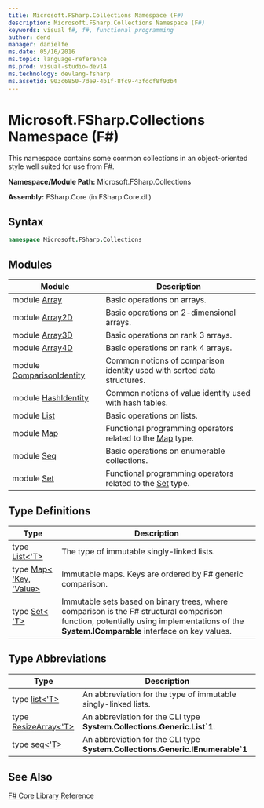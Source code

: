 ```yaml
---
title: Microsoft.FSharp.Collections Namespace (F#)
description: Microsoft.FSharp.Collections Namespace (F#)
keywords: visual f#, f#, functional programming
author: dend
manager: danielfe
ms.date: 05/16/2016
ms.topic: language-reference
ms.prod: visual-studio-dev14
ms.technology: devlang-fsharp
ms.assetid: 903c6850-7de9-4b1f-8fc9-43fdcf8f93b4
---
```


# Microsoft.FSharp.Collections Namespace (F#)

This namespace contains some common collections in an object-oriented style well suited for use from F#.

**Namespace/Module Path:** Microsoft.FSharp.Collections

**Assembly:** FSharp.Core (in FSharp.Core.dll)


## Syntax

```fsharp
namespace Microsoft.FSharp.Collections
```

## Modules

|Module|Description|
|------|-----------|
|module [Array](https://msdn.microsoft.com/library/0cda8040-9396-40dd-8dcd-cf48542165a1)|Basic operations on arrays.|
|module [Array2D](https://msdn.microsoft.com/library/ae1a9746-7817-4430-bcdb-a79c2411bbd3)|Basic operations on 2-dimensional arrays.|
|module [Array3D](https://msdn.microsoft.com/library/c8355e2d-add8-48a4-8aa6-1c57ae74c560)|Basic operations on rank 3 arrays.|
|module [Array4D](https://msdn.microsoft.com/library/9fdbd023-7c17-4a68-a405-8a1b826ac032)|Basic operations on rank 4 arrays.|
|module [ComparisonIdentity](https://msdn.microsoft.com/library/c2b37395-7081-4427-9913-3e91a8001d77)|Common notions of comparison identity used with sorted data structures.|
|module [HashIdentity](https://msdn.microsoft.com/library/8e676091-4b8d-44d6-83cc-5caeb3f78cf4)|Common notions of value identity used with hash tables.|
|module [List](https://msdn.microsoft.com/library/a2264ba3-2d45-40dd-9040-4f7aa2ad9788)|Basic operations on lists.|
|module [Map](https://msdn.microsoft.com/library/bfe61ead-f16c-416f-af98-56dbcbe23e4f)|Functional programming operators related to the [Map](https://msdn.microsoft.com/library/975316ea-55e3-4987-9994-90897ad45664) type.|
|module [Seq](https://msdn.microsoft.com/library/54e8f059-ca52-4632-9ae9-49685ee9b684)|Basic operations on enumerable collections.|
|module [Set](https://msdn.microsoft.com/library/61efa732-d55d-4c32-993f-628e2f98e6a0)|Functional programming operators related to the [Set](https://msdn.microsoft.com/library/50cebdce-0cd7-4c5c-8ebc-f3a9e90b38d8) type.|

## Type Definitions

|Type|Description|
|----|-----------|
|type [List&lt;'T&gt;](https://msdn.microsoft.com/library/c627b668-477b-4409-91ed-06d7f1b3e4a7)|The type of immutable singly-linked lists.|
|type [Map&lt; 'Key, 'Value&gt;](https://msdn.microsoft.com/library/975316ea-55e3-4987-9994-90897ad45664)|Immutable maps. Keys are ordered by F# generic comparison.|
|type [Set&lt; 'T&gt;](https://msdn.microsoft.com/library/50cebdce-0cd7-4c5c-8ebc-f3a9e90b38d8)|Immutable sets based on binary trees, where comparison is the F# structural comparison function, potentially using implementations of the **System.IComparable** interface on key values.|

## Type Abbreviations

|Type|Description|
|----|-----------|
|type [list&lt;'T&gt;](https://msdn.microsoft.com/library/dd7cd330-4bb6-4e28-b458-0ea62c6b0b04)|An abbreviation for the type of immutable singly-linked lists.|
|type [ResizeArray&lt;'T&gt;](https://msdn.microsoft.com/library/2b9bb344-8fa0-4ab6-a325-db7a12b6bdad)|An abbreviation for the CLI type **System.Collections.Generic.List&#96;1**.|
|type [seq&lt;'T&gt;](https://msdn.microsoft.com/library/2f0c87c6-8a0d-4d33-92a6-10d1d037ce75)|An abbreviation for the CLI type **System.Collections.Generic.IEnumerable&#96;1**|

## See Also
[F&#35; Core Library Reference](FSharp-Core-Library-Reference.md)
